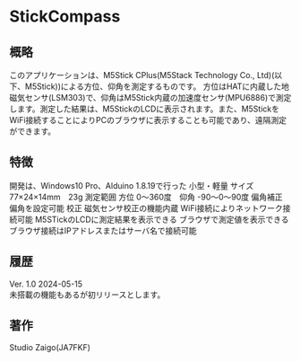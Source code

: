 # StickCompass

## 概略

このアプリケーションは、M5Stick CPlus(M5Stack Technology Co., Ltd)(以下、M5Stick))による方位、仰角を測定するものです。
方位はHATに内蔵した地磁気センサ(LSM303)で、仰角はM5Stick内蔵の加速度センサ(MPU6886)で測定します。測定した結果は、M5StickのLCDに表示されます。また、M5StickをWiFi接続することによりPCのブラウザに表示することも可能であり、遠隔測定ができます。


## 特徴

開発は、Windows10 Pro、Alduino 1.8.19で行った
小型・軽量	サイズ 77×24×14mm　23g
測定範囲	方位 0～360度　仰角 -90～0～90度
偏角補正	偏角を設定可能
校正		磁気センサ校正の機能内蔵
WiFi接続によりネットワーク接続可能
M5STickのLCDに測定結果を表示できる
ブラウザで測定値を表示できる
ブラウザ接続はIPアドレスまたはサーバ名で接続可能

## 履歴

Ver. 1.0	2024-05-15	
	未搭載の機能もあるが初リリースとします。

## 著作

Studio Zaigo(JA7FKF)

